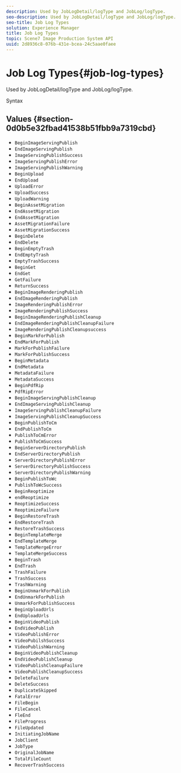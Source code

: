 ```yaml
---
description: Used by JobLogDetail/logType and JobLog/logType.
seo-description: Used by JobLogDetail/logType and JobLog/logType.
seo-title: Job Log Types
solution: Experience Manager
title: Job Log Types
topic: Scene7 Image Production System API
uuid: 2d8936c8-076b-431e-bcea-24c5aae0faee
---
```


# Job Log Types{#job-log-types}

Used by JobLogDetail/logType and JobLog/logType.

 Syntax 

## Values {#section-0d0b5e32fbad41538b51fbb9a7319cbd}

* `BeginImageServingPublish` 
* `EndImageServingPublish` 
* `ImageServingPublishSuccess` 
* `ImageServingPublishError` 
* `ImageServingPublishWarning` 
* `BeginUpload` 
* `EndUpload` 
* `UploadError` 
* `UploadSuccess` 
* `UploadWarning` 
* `BeginAssetMigration` 
* `EndAssetMigration` 
* `EndAssetMigration` 
* `AssetMigrationFailure` 
* `AssetMigrationSuccess` 
* `BeginDelete` 
* `EndDelete` 
* `BeginEmptyTrash` 
* `EndEmptyTrash` 
* `EmptyTrashSuccess` 
* `BeginGet` 
* `EndGet` 
* `GetFailure` 
* `ReturnSuccess` 
* `BeginImageRenderingPublish` 
* `EndImageRenderingPublish` 
* `ImageRenderingPublishError` 
* `ImageRenderingPublishSuccess` 
* `BeginImageRenderingPublishCleanup` 
* `EndImageRenderingPublishCleanupFailure` 
* `ImageRenderingPublishCleanupsuccess` 
* `BeginMarkForPublish` 
* `EndMarkForPublish` 
* `MarkForPublishFailure` 
* `MarkForPublishSuccess` 
* `BeginMetadata` 
* `EndMetadata` 
* `MetadataFailure` 
* `MetadataSuccess` 
* `BeginPdfRip` 
* `PdfRipError` 
* `BeginImageServingPublishCleanup` 
* `EndImageServingPublishCleanup` 
* `ImageServingPublishCleanupFailure` 
* `ImageServingPublishCleanupSuccess` 
* `BeginPublishToCm` 
* `EndPublishToCm` 
* `PublishToCmError` 
* `PublishToCmSuccess` 
* `BeginServerDirectoryPublish` 
* `EndServerDirectoryPublish` 
* `ServerDirectoryPublishError` 
* `ServerDirectoryPublishSuccess` 
* `ServerDirectoryPublishWarning` 
* `BeginPublishToWc` 
* `PublishToWcSuccess` 
* `BeginReoptimize` 
* `endReoptimize` 
* `ReoptimizeSuccess` 
* `ReoptimizeFailure` 
* `BeginRestoreTrash` 
* `EndRestoreTrash` 
* `RestoreTrashSuccess` 
* `BeginTemplateMerge` 
* `EndTemplateMerge` 
* `TemplateMergeError` 
* `TemplateMergeSuccess` 
* `BeginTrash` 
* `EndTrash` 
* `TrashFailure` 
* `TrashSuccess` 
* `TrashWarning` 
* `BeginUnmarkForPublish` 
* `EndUnmarkForPublish` 
* `UnmarkForPublishSuccess` 
* `BeginUploadUrls` 
* `EndUploadUrls` 
* `BeginVideoPublish` 
* `EndVideoPublish` 
* `VideoPublishError` 
* `VideoPubilshSuccess` 
* `VideoPublishWarning` 
* `BeginVideoPublishCleanup` 
* `EndVideoPublishCleanup` 
* `VideoPublishCleanupFailure` 
* `VideoPublishCleanupSuccess` 
* `DeleteFailure` 
* `DeleteSuccess` 
* `DuplicateSkipped` 
* `FatalError` 
* `FileBegin` 
* `FileCancel` 
* `FleEnd` 
* `FileProgress` 
* `FileUpdated` 
* `InitiatingJobName` 
* `JobClient` 
* `JobType` 
* `OriginalJobName` 
* `TotalFileCount` 
* `RecoverTrashSuccess`

